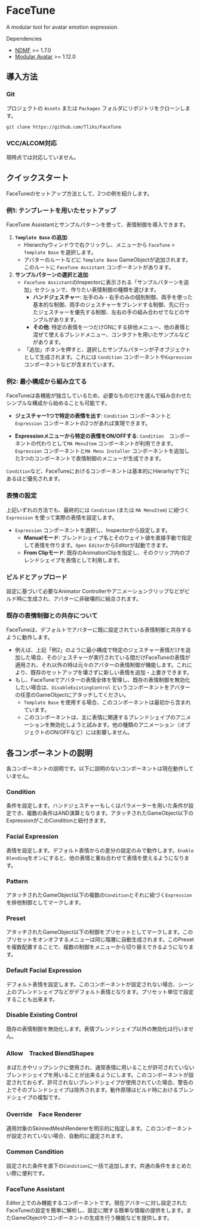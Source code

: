 FaceTune
====
A modular tool for avatar emotion expression.

Dependencies
- [NDMF](https://github.com/bdunderscore/ndmf) >= 1.7.0
- [Modular Avatar](https://github.com/bdunderscore/modular-avatar) >= 1.12.0

## 導入方法

### Git
プロジェクトの `Assets` または `Packages` フォルダにリポジトリをクローンします。
```
git clone https://github.com/Tliks/FaceTune
```

### VCC/ALCOM対応
現時点では対応していません。

## クイックスタート

FaceTuneのセットアップ方法として、2つの例を紹介します。

### 例1: テンプレートを用いたセットアップ
FaceTune Assistantとサンプルパターンを使って、表情制御を導入できます。

1.  **`Template Base` の追加**:
    *   Hierarchyウィンドウで右クリックし、メニューから `FaceTune` > `Template Base` を選択します。
    *   アバターのルートなどに `Template Base` GameObjectが追加されます。このルートに `FaceTune Assistant` コンポーネントがあります。
2.  **サンプルパターンの選択と追加**:
    *   `FaceTune Assistant`のInspectorに表示される「サンプルパターンを追加」セクションで、作りたい表情制御の種類を選びます。
        *   **ハンドジェスチャー**: 左手のみ・右手のみの個別制御、両手を使った基本的な制御、両手のジェスチャーをブレンドする制御、先に行ったジェスチャーを優先する制御、左右の手の組み合わせでなどのサンプルがあります。
        *   **その他**: 特定の表情を一つだけONにする排他メニュー、他の表情と混ぜて使えるブレンドメニュー、コンタクトを用いたサンプルなどがあります。
    *   「追加」ボタンを押すと、選択したサンプルパターンが子オブジェクトとして生成されます。これには `Condition` コンポーネントや`Expression`コンポーネントなどが含まれています。

### 例2: 最小構成から組み立てる
FaceTuneは各機能が独立しているため、必要なものだけを選んで組み合わせたシンプルな構成から始めることも可能です。

*   **ジェスチャー1つで特定の表情を出す**:
    `Condition` コンポーネントと `Expression` コンポーネントの2つがあれば実現できます。

*   **Expressionメニューから特定の表情をON/OFFする**:
    `Condition`　コンポーネントの代わりとして`MA MenuItem` コンポーネントが利用できます。`Expression` コンポーネントと`MA Menu Installer` コンポーネントを追加した3つのコンポーネントで表情制御のメニューが生成できます。

`Condition`など、FaceTuneにおけるコンポーネントは基本的にHierarhyで下にあるほど優先されます。

### 表情の設定
上記いずれの方法でも、最終的には `Condition` (または `MA MenuItem`) に紐づく `Expression` を使って実際の表情を設定します。
*   `Expression` コンポーネントを選択し、Inspectorから設定します。
    *   **Manualモード**: ブレンドシェイプ名とそのウェイト値を直接手動で指定して表情を作ります。`Open Editor`からEditorが起動できます。
    *   **From Clipモード**: 既存のAnimationClipを指定し、そのクリップ内のブレンドシェイプを表情として利用します。

### ビルドとアップロード
設定に基づいて必要なAnimator Controllerやアニメーションクリップなどがビルド時に生成され、アバターに非破壊的に結合されます。

### 既存の表情制御との共存について
FaceTuneは、デフォルトでアバターに既に設定されている表情制御と共存するように動作します。

*   例えば、上記「例2」のように最小構成で特定のジェスチャー表情だけを追加した場合、そのジェスチャーが実行されている間だけFaceTuneの表情が適用され、それ以外の時は元々のアバターの表情制御が機能します。これにより、既存のセットアップを壊さずに新しい表情を追加・上書きできます。
*   もし、FaceTuneでアバターの表情全体を管理し、既存の表情制御を無効化したい場合は、`DisableExistingControl` というコンポーネントをアバターの任意のGameObjectにアタッチしてください。
    *   `Template Base` を使用する場合、このコンポーネントは最初から含まれています。
    *   このコンポーネントは、主に表情に関連するブレンドシェイプのアニメーションを無効化しようと試みます。他の種類のアニメーション（オブジェクトのON/OFFなど）には影響しません。

## 各コンポーネントの説明

各コンポーネントの説明です。以下に説明のないコンポーネントは現在動作していません。

### Condition

条件を設定します。ハンドジェスチャーもしくはパラメーターを用いた条件が設定でき、複数の条件はAND演算となります。アタッチされたGameObject以下のExpressionがこのConditionと紐付きます。

### Facial Expression

表情を設定します。デフォルト表情からの差分の設定のみで動作します。`Enable Blending`をオンにすると、他の表情と重ね合わせて表情を使えるようになります。

### Pattern

アタッチされたGameObject以下の複数の`Condition`とそれに紐づく`Expression`を排他制御としてマークします。

### Preset

アタッチされたGameObject以下の制御をプリセットとしてマークします。このプリセットをオンオフするメニューは同じ階層に自動生成されます。このPresetを複数配置することで、複数の制御をメニューから切り替えできるようになります。

### Default Facial Expression

デフォルト表情を設定します。このコンポーネントが設定されない場合、シーン上のブレンドシェイプなどがデフォルト表情となります。プリセット単位で設定することも出来ます。

### Disable Existing Control
 
既存の表情制御を無効化します。表情ブレンドシェイプ以外の無効化は行いません。

### Allow　Tracked BlendShapes

まばたきやリップシンクに使用され、通常表情に用いることが許可されていないブレンドシェイプを用いることが出来るようにします。このコンポーネントが設定されておらず、許可されないブレンドシェイプが使用されていた場合、警告の上でそのブレンドシェイプは除外されます。動作原理はビルド時におけるブレンドシェイプの複製です。

### Override　Face Renderer

適用対象のSkinnedMeshRendererを明示的に指定します。このコンポーネントが設定されていない場合、自動的に選定されます。


### Common Condition

設定された条件を直下の`Condition`に一括で追加します。共通の条件をまとめたい際に便利です。

### FaceTune Assistant

Editor上でのみ機能するコンポーネントです。現在アバターに対し設定されたFaceTuneの設定を簡単に解析し、設定に関する簡単な情報の提供をします。またGameObjectやコンポーネントの生成を行う機能などを提供します。
